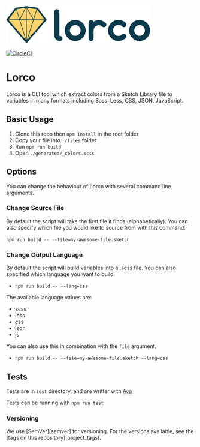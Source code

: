 ![Lorco logo](docs/images/lorco-logo.png)

[![CircleCI](https://circleci.com/gh/turbulent/lorco.svg?style=svg)](https://circleci.com/gh/turbulent/lorco)

# Lorco

Lorco is a CLI tool which extract colors from a Sketch Library file
to variables in many formats including Sass, Less, CSS, JSON, JavaScript.

## Basic Usage

1. Clone this repo then `npm install` in the root folder
2. Copy your file into `./files` folder
3. Run `npm run build`
4. Open `./generated/_colors.scss`

## Options

You can change the behaviour of Lorco with several command line arguments.

### Change Source File

By default the script will take the first file it finds (alphabetically).
You can also specify which file you would like to source from with this command:

`npm run build -- --file=my-awesome-file.sketch`

### Change Output Language

By default the script will build variables into a .scss file.
You can also specified which language you want to build.

- `npm run build -- --lang=css`

The available language values are:
- scss
- less
- css
- json
- js

You can also use this in combination with the `file` argument.

- `npm run build -- --file=my-awesome-file.sketch --lang=css`

## Tests

Tests are in `test` directory, and are writter with [Ava](https://github.com/avajs/ava)

Tests can be running with `npm run test`

### Versioning

We use [SemVer][semver] for versioning. For the versions available, see the [tags on this repository][project_tags].
